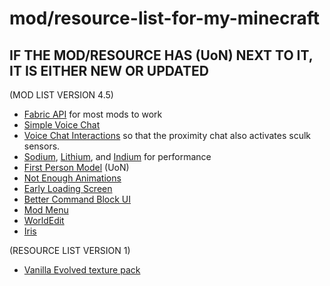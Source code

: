 # mod/resource-list-for-my-minecraft
## IF THE MOD/RESOURCE HAS (UoN) NEXT TO IT, IT IS EITHER NEW OR UPDATED

(MOD LIST VERSION 4.5)
* [Fabric API](https://cdn.modrinth.com/data/P7dR8mSH/versions/sswM8UzU/fabric-api-0.99.0%2B1.20.6.jar) for most mods to work
* [Simple Voice Chat](https://cdn.modrinth.com/data/9eGKb6K1/versions/SW95br7b/voicechat-fabric-1.20.6-2.5.15.jar)
* [Voice Chat Interactions](https://cdn.modrinth.com/data/qsSP2ZZ0/versions/VoqoSFjv/vcinteraction-fabric-1.20.6-1.0.6.jar) so that the proximity chat also activates sculk sensors.
* [Sodium](https://cdn.modrinth.com/data/AANobbMI/versions/IZskON6d/sodium-fabric-0.5.8%2Bmc1.20.6.jar), [Lithium](https://cdn.modrinth.com/data/gvQqBUqZ/versions/bAbb09VF/lithium-fabric-mc1.20.6-0.12.3.jar), and [Indium](https://cdn.modrinth.com/data/Orvt0mRa/versions/Aouse6P7/indium-1.0.30%2Bmc1.20.4.jar) for performance
* [First Person Model](https://cdn.modrinth.com/data/H5XMjpHi/versions/iEvbDCBT/firstperson-fabric-2.4.1-mc1.20.6.jar) (UoN)
* [Not Enough Animations](https://cdn.modrinth.com/data/MPCX6s5C/versions/roq966Ei/notenoughanimations-fabric-1.7.3-mc1.20.6.jar)
* [Early Loading Screen](https://cdn.modrinth.com/data/qPqMrMUl/versions/bWlN1E2D/early-loading-screen-0.5.0.jar)
* [Better Command Block UI](https://cdn.modrinth.com/data/8iQcgjQ2/versions/qEzsuC3h/bettercommandblockui-0.5.1-1.20.5.jar)
* [Mod Menu](https://cdn.modrinth.com/data/mOgUt4GM/versions/NgnZx44E/modmenu-10.0.0-beta.1.jar)
* [WorldEdit](https://cdn.modrinth.com/data/1u6JkXh5/versions/4tGY0ePl/worldedit-mod-7.3.2.jar)
* [Iris](https://cdn.modrinth.com/data/YL57xq9U/versions/BvVRER1H/iris-1.7.0%2Bmc1.20.6.jar)

(RESOURCE LIST VERSION 1)
* [Vanilla Evolved texture pack](https://cdn.modrinth.com/data/5Wz8MWHt/versions/LPGB84Jc/VanillaEvolved_1.7.0.zip)
